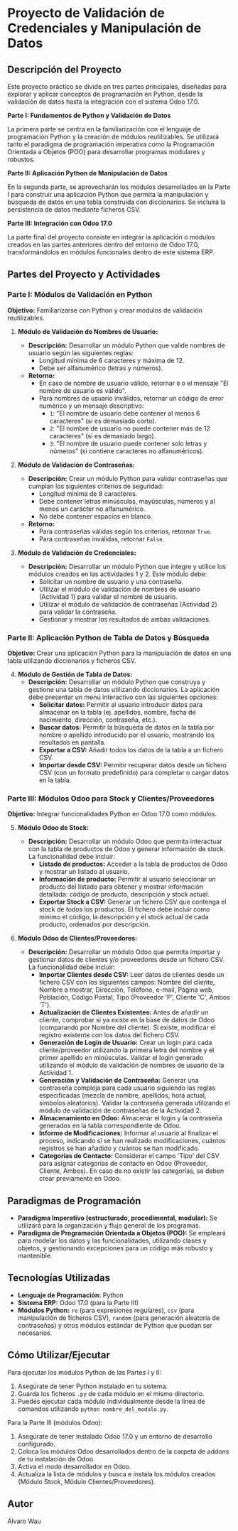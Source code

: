 # Proyecto de Validación de Credenciales y Manipulación de Datos

## Descripción del Proyecto

Este proyecto práctico se divide en tres partes principales, diseñadas para explorar y aplicar conceptos de programación en Python, desde la validación de datos hasta la integración con el sistema Odoo 17.0.

**Parte I: Fundamentos de Python y Validación de Datos**

La primera parte se centra en la familiarización con el lenguaje de programación Python y la creación de módulos reutilizables. Se utilizará tanto el paradigma de programación imperativa como la Programación Orientada a Objetos (POO) para desarrollar programas modulares y robustos.

**Parte II: Aplicación Python de Manipulación de Datos**

En la segunda parte, se aprovecharán los módulos desarrollados en la Parte I para construir una aplicación Python que permita la manipulación y búsqueda de datos en una tabla construida con diccionarios. Se incluirá la persistencia de datos mediante ficheros CSV.

**Parte III: Integración con Odoo 17.0**

La parte final del proyecto consiste en integrar la aplicación o módulos creados en las partes anteriores dentro del entorno de Odoo 17.0, transformándolos en módulos funcionales dentro de este sistema ERP.

## Partes del Proyecto y Actividades

### Parte I: Módulos de Validación en Python

**Objetivo:** Familiarizarse con Python y crear módulos de validación reutilizables.

1.  **Módulo de Validación de Nombres de Usuario:**
    *   **Descripción:** Desarrollar un módulo Python que valide nombres de usuario según las siguientes reglas:
        *   Longitud mínima de 6 caracteres y máxima de 12.
        *   Debe ser alfanumérico (letras y números).
    *   **Retorno:**
        *   En caso de nombre de usuario válido, retornar `0` o el mensaje "El nombre de usuario es válido".
        *   Para nombres de usuario inválidos, retornar un código de error numérico y un mensaje descriptivo:
            *   `1`:  "El nombre de usuario debe contener al menos 6 caracteres" (si es demasiado corto).
            *   `2`:  "El nombre de usuario no puede contener más de 12 caracteres" (si es demasiado largo).
            *   `3`:  "El nombre de usuario puede contener solo letras y números" (si contiene caracteres no alfanuméricos).

2.  **Módulo de Validación de Contraseñas:**
    *   **Descripción:** Crear un módulo Python para validar contraseñas que cumplan los siguientes criterios de seguridad:
        *   Longitud mínima de 8 caracteres.
        *   Debe contener letras minúsculas, mayúsculas, números y al menos un carácter no alfanumérico.
        *   No debe contener espacios en blanco.
    *   **Retorno:**
        *   Para contraseñas válidas según los criterios, retornar `True`.
        *   Para contraseñas inválidas, retornar `False`.

3.  **Módulo de Validación de Credenciales:**
    *   **Descripción:**  Desarrollar un módulo Python que integre y utilice los módulos creados en las actividades 1 y 2. Este módulo debe:
        *   Solicitar un nombre de usuario y una contraseña.
        *   Utilizar el módulo de validación de nombres de usuario (Actividad 1) para validar el nombre de usuario.
        *   Utilizar el módulo de validación de contraseñas (Actividad 2) para validar la contraseña.
        *   Gestionar y mostrar los resultados de ambas validaciones.

### Parte II: Aplicación Python de Tabla de Datos y Búsqueda

**Objetivo:** Crear una aplicación Python para la manipulación de datos en una tabla utilizando diccionarios y ficheros CSV.

4.  **Módulo de Gestión de Tabla de Datos:**
    *   **Descripción:** Desarrollar un módulo Python que construya y gestione una tabla de datos utilizando diccionarios. La aplicación debe presentar un menú interactivo con las siguientes opciones:
        *   **Solicitar datos:** Permitir al usuario introducir datos para almacenar en la tabla (ej. apellidos, nombre, fecha de nacimiento, dirección, contraseña, etc.).
        *   **Buscar datos:** Permitir la búsqueda de datos en la tabla por nombre o apellido introducido por el usuario, mostrando los resultados en pantalla.
        *   **Exportar a CSV:**  Añadir todos los datos de la tabla a un fichero CSV.
        *   **Importar desde CSV:**  Permitir recuperar datos desde un fichero CSV (con un formato predefinido) para completar o cargar datos en la tabla.

### Parte III: Módulos Odoo para Stock y Clientes/Proveedores

**Objetivo:** Integrar funcionalidades Python en Odoo 17.0 como módulos.

5.  **Módulo Odoo de Stock:**
    *   **Descripción:** Desarrollar un módulo Odoo que permita interactuar con la tabla de productos de Odoo y generar información de stock. La funcionalidad debe incluir:
        *   **Listado de productos:** Acceder a la tabla de productos de Odoo y mostrar un listado al usuario.
        *   **Información de producto:** Permitir al usuario seleccionar un producto del listado para obtener y mostrar información detallada: código de producto, descripción y stock actual.
        *   **Exportar Stock a CSV:** Generar un fichero CSV que contenga el stock de todos los productos. El fichero debe incluir como mínimo el código, la descripción y el stock actual de cada producto, ordenados por descripción.

6.  **Módulo Odoo de Clientes/Proveedores:**
    *   **Descripción:** Desarrollar un módulo Odoo que permita importar y gestionar datos de clientes y/o proveedores desde un fichero CSV. La funcionalidad debe incluir:
        *   **Importar Clientes desde CSV:**  Leer datos de clientes desde un fichero CSV con los siguientes campos: Nombre del cliente, Nombre a mostrar, Dirección, Teléfono, e-mail, Página web, Población, Código Postal, Tipo (Proveedor 'P', Cliente 'C', Ambos 'T').
        *   **Actualización de Clientes Existentes:**  Antes de añadir un cliente, comprobar si ya existe en la base de datos de Odoo (comparando por Nombre del cliente). Si existe, modificar el registro existente con los datos del fichero CSV.
        *   **Generación de Login de Usuario:** Crear un login para cada cliente/proveedor utilizando la primera letra del nombre y el primer apellido en minúsculas. Validar el login generado utilizando el módulo de validación de nombres de usuario de la Actividad 1.
        *   **Generación y Validación de Contraseña:** Generar una contraseña compleja para cada usuario siguiendo las reglas especificadas (mezcla de nombre, apellidos, hora actual, símbolos aleatorios). Validar la contraseña generada utilizando el módulo de validación de contraseñas de la Actividad 2.
        *   **Almacenamiento en Odoo:** Almacenar el login y la contraseña generados en la tabla correspondiente de Odoo.
        *   **Informe de Modificaciones:**  Informar al usuario al finalizar el proceso, indicando si se han realizado modificaciones, cuántos registros se han añadido y cuántos se han modificado.
        *   **Categorías de Contacto:** Considerar el campo 'Tipo' del CSV para asignar categorías de contacto en Odoo (Proveedor, Cliente, Ambos). En caso de no existir las categorías, se deben crear previamente en Odoo.

## Paradigmas de Programación

*   **Paradigma Imperativo (estructurado, procedimental, modular):** Se utilizará para la organización y flujo general de los programas.
*   **Paradigma de Programación Orientada a Objetos (POO):** Se empleará para modelar los datos y las funcionalidades, utilizando clases y objetos, y gestionando excepciones para un código más robusto y mantenible.

## Tecnologías Utilizadas

*   **Lenguaje de Programación:** Python
*   **Sistema ERP:** Odoo 17.0 (para la Parte III)
*   **Módulos Python:** `re` (para expresiones regulares), `csv` (para manipulación de ficheros CSV), `random` (para generación aleatoria de contraseñas) y otros módulos estándar de Python que puedan ser necesarios.

## Cómo Utilizar/Ejecutar

Para ejecutar los módulos Python de las Partes I y II:

1.  Asegúrate de tener Python instalado en tu sistema.
2.  Guarda los ficheros `.py` de cada módulo en el mismo directorio.
3.  Puedes ejecutar cada módulo individualmente desde la línea de comandos utilizando `python nombre_del_modulo.py`.

Para la Parte III (módulos Odoo):

1.  Asegúrate de tener instalado Odoo 17.0 y un entorno de desarrollo configurado.
2.  Coloca los módulos Odoo desarrollados dentro de la carpeta de addons de tu instalación de Odoo.
3.  Activa el modo desarrollador en Odoo.
4.  Actualiza la lista de módulos y busca e instala los módulos creados (Módulo Stock, Módulo Clientes/Proveedores).

## Autor

Álvaro Wau
